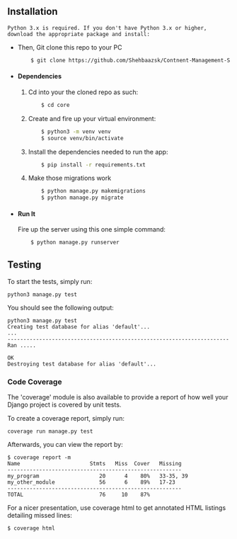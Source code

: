 
## Installation

    Python 3.x is required. If you don't have Python 3.x or higher, download the appropriate package and install:

* Then, Git clone this repo to your PC
    ```bash
        $ git clone https://github.com/Shehbaazsk/Contnent-Management-System-API.git
    ```

* #### Dependencies
    1. Cd into your the cloned repo as such:
        ```bash
            $ cd core
        ```
    2. Create and fire up your virtual environment:
        ```bash
            $ python3 -m venv venv
            $ source venv/bin/activate
        ```
    3. Install the dependencies needed to run the app:
        ```bash
            $ pip install -r requirements.txt
        ```
    4. Make those migrations work
        ```bash
            $ python manage.py makemigrations
            $ python manage.py migrate
        ```

* #### Run It
    Fire up the server using this one simple command:
    ```bash
        $ python manage.py runserver
    ```

## Testing
 

To start the tests, simply run:
```shell
python3 manage.py test
```

You should see the following output:

```shell
python3 manage.py test
Creating test database for alias 'default'...
...
----------------------------------------------------------------------
Ran .....

OK
Destroying test database for alias 'default'...
```
### Code Coverage

The 'coverage' module is also available to provide a report of how well your Django project is covered by unit tests. 

To create a coverage report, simply run:

```shell
coverage run manage.py test
```

Afterwards, you can view the report by:

```shell
$ coverage report -m
Name                      Stmts   Miss  Cover   Missing
-------------------------------------------------------
my_program                   20      4    80%   33-35, 39
my_other_module              56      6    89%   17-23
-------------------------------------------------------
TOTAL                        76     10    87%
```

For a nicer presentation, use coverage html to get annotated HTML listings detailing missed lines:

```shell
$ coverage html
```